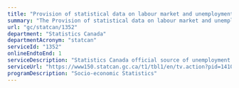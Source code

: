 ```yaml
---
title: "Provision of statistical data on labour market and unemployment rate"
summary: "The Provision of statistical data on labour market and unemployment rate service from Statistics Canada is available end-to-end online, according to the GC Service Inventory."
url: "gc/statcan/1352"
department: "Statistics Canada"
departmentAcronym: "statcan"
serviceId: "1352"
onlineEndtoEnd: 1
serviceDescription: "Statistics Canada official source of unemployment data. It collects monthly information on the labour market activities of Canada’s working age population and produces monthly and annual data at the national, provincial/territorial and sub-provincial level as published on the following: monthly labour force information reports, including a major Daily release; monthly custom tables for all provincial-territorial statistical focal points; monthly custom tables for Employment and Social Development Canada human resource centres; 1.46 million series on CANSIM; monthly microdata files for the Data Liberation Initiative; special tabulations for various clients and tables on unemployment rates by Employment Insurance Regions for Employment and Social Development Canada."
serviceUrl: "https://www150.statcan.gc.ca/t1/tbl1/en/tv.action?pid=1410035401"
programDescription: "Socio-economic Statistics"
---
```

